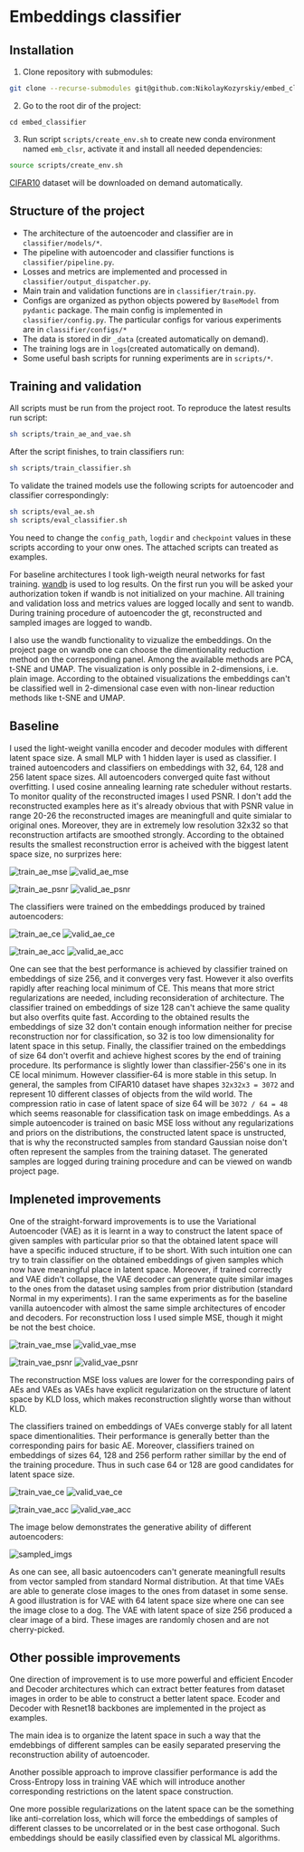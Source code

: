 # Embeddings classifier

## Installation
1. Clone repository with submodules:
```bash
git clone --recurse-submodules git@github.com:NikolayKozyrskiy/embed_classifier
```
2. Go to the root dir of the project:
```shell
cd embed_classifier
```
3. Run script `scripts/create_env.sh` to create new conda environment named `emb_clsr`, activate it and install all needed dependencies:
```bash
source scripts/create_env.sh
```

[CIFAR10](https://www.cs.toronto.edu/~kriz/cifar.html) dataset will be downloaded on demand automatically.

## Structure of the project
* The architecture of the autoencoder and classifier are in `classifier/models/*`.
* The pipeline with autoencoder and classifier functions is `classifier/pipeline.py`.
* Losses and metrics are implemented and processed in `classifier/output_dispatcher.py`.
* Main train and validation functions are in `classifier/train.py`.
* Configs are organized as python objects powered by `BaseModel` from `pydantic` package. The main config is implemented in `classifier/config.py`. The particular configs for various experiments are in `classifier/configs/*`
* The data is stored in dir `_data` (created automatically on demand).
* The training logs are in `logs`(created automatically on demand).
* Some useful bash scripts for running experiments are in `scripts/*`.

## Training and validation
All scripts must be run from the project root.
To reproduce the latest results run script:
```bash
sh scripts/train_ae_and_vae.sh
```
After the script finishes, to train classifiers run:
```bash
sh scripts/train_classifier.sh
```
To validate the trained models use the following scripts for autoencoder and classifier correspondingly:
```bash
sh scripts/eval_ae.sh
sh scripts/eval_classifier.sh
```
You need to change the `config_path`, `logdir` and `checkpoint` values in these scripts according to your onw ones. The attached scripts can treated as examples.
 

For baseline architectures I took ligh-weigth neural networks for fast training.
[wandb](https://wandb.ai) is used to log results. On the first run you will be asked your authorization token if wandb is not initialized on your machine.
All training and validation loss and metrics values are logged locally and sent to wandb. During training procedure of autoencoder the gt, reconstructed and sampled images are logged to wandb. 

I also use the wandb functionality to vizualize the embeddings. On the project page on wandb one can choose the dimentionality reduction method on the corresponding panel. Among the available methods are PCA, t-SNE and UMAP. The visualization is only possible in 2-dimensions, i.e. plain image. According to the obtained visualizations the embeddings can't be classified well in 2-dimensional case even with non-linear reduction methods like t-SNE and UMAP.


## Baseline
I used the light-weight vanilla encoder and decoder modules with different latent space size. A small MLP with 1 hidden layer is used as classifier. I trained autoencoders and classifiers on embeddings with 32, 64, 128 and 256 latent space sizes. All autoencoders converged quite fast without overfitting. I used cosine annealing learning rate scheduler without restarts. To monitor quality of the reconstructed images I used PSNR. I don't add the reconstructed examples here as it's already obvious that with PSNR value in range 20-26 the reconstructed images are meaningfull and quite simialar to original ones. Moreover, they are in extremely low resolution 32x32 so that reconstruction artifacts are smoothed strongly. According to the obtained results the smallest reconstruction error is acheived with the biggest latent space size, no surprizes here:

![train_ae_mse](resources/train_ae_mse.png)
![valid_ae_mse](resources/valid_ae_mse.png)

![train_ae_psnr](resources/train_ae_psnr.png)
![valid_ae_psnr](resources/valid_ae_psnr.png)


The classifiers were trained on the embeddings produced by trained autoencoders:

![train_ae_ce](resources/train_ae_ce.png)
![valid_ae_ce](resources/valid_ae_ce.png)

![train_ae_acc](resources/train_ae_acc.png)
![valid_ae_acc](resources/valid_ae_acc.png)

One can see that the best performance is achieved by classifier trained on embeddings of size 256, and it converges very fast. However it also overfits rapidly after reaching local minimum of CE. This means that more strict regularizations are needed, including reconsideration of architecture.
The classifier trained on embeddings of size 128 can't achieve the same quality but also overfits quite fast. According to the obtained results the embeddings of size 32 don't contain enough information neither for precise reconstruction nor for classification, so 32 is too low dimensionality for latent space in this setup. Finally, the classifier trained on the embeddings of size 64 don't overfit and achieve highest scores by the end of training procedure. Its performance is slightly lower than classifier-256's one in its CE local minimum. However classifier-64 is more stable in this setup. In general, the samples from CIFAR10 dataset have shapes `32x32x3 = 3072` and represent 10 different classes of objects from the wild world. The compression ratio in case of latent space of size 64 will be `3072 / 64 = 48` which seems reasonable for classification task on image embeddings. As a simple autoencoder is trained on basic MSE loss without any regularizations and priors on the distributions, the constructed latent space is unstructed, that is why the reconstructed samples from standard Gaussian noise don't often represent the samples from the training dataset. The generated samples are logged during training procedure and can be viewed on wandb project page.


## Impleneted improvements

One of the straight-forward improvements is to use the Variational Autoencoder (VAE) as it is learnt in a way to construct the latent space of given samples with particular prior so that the obtained latent space will have a specific induced structure, if to be short. With such intuition one can try to train classifier on the obtained embeddings of given samples which now have meaningful place in latent space. Moreover, if trained correctly and VAE didn't collapse, the VAE decoder can generate quite similar images to the ones from the dataset using samples from prior distribution (standard Normal in my experiments). I ran the same experiments as for the baseline vanilla autoencoder with almost the same simple architectures of encoder and decoders. For reconstruction loss I used simple MSE, though it might be not the best choice.

![train_vae_mse](resources/train_vae_mse.png)
![valid_vae_mse](resources/valid_vae_mse.png)

![train_vae_psnr](resources/train_vae_psnr.png)
![valid_vae_psnr](resources/valid_vae_psnr.png)

The reconstruction MSE loss values are lower for the corresponding pairs of AEs and VAEs as VAEs have explicit regularization on the structure of latent space by KLD loss, which makes reconstruction slightly worse than without KLD.

The classifiers trained on embeddings of VAEs converge stably for all latent space dimentionalities. Their performance is generally better than the corresponding pairs for basic AE. Moreover, classifiers trained on embeddings of sizes 64, 128 and 256 perform rather simillar by the end of the training procedure. Thus in such case 64 or 128 are good candidates for latent space size.

![train_vae_ce](resources/train_vae_ce.png)
![valid_vae_ce](resources/valid_vae_ce.png)

![train_vae_acc](resources/train_vae_acc.png)
![valid_vae_acc](resources/valid_vae_acc.png)

The image below demonstrates the generative ability of different autoencoders:

![sampled_imgs](resources/sampled_imgs.png)

As one can see, all basic autoencoders can't generate meaningfull results from vector sampled from standard Normal distribution. At that time VAEs are able to generate close images to the ones from dataset in some sense. A good illustration is for VAE with 64 latent space size where one can see the image close to a dog. The VAE with latent space of size 256 produced a clear image of a bird. These images are randomly chosen and are not cherry-picked.

## Other possible improvements

One direction of improvement is to use more powerful and efficient Encoder and Decoder architectures which can extract better features from dataset images in order to be able to construct a better latent space. Ecoder and Decoder with Resnet18 backbones are implemented in the project as examples.

The main idea is to organize the latent space in such a way that the emdebbings of different samples can be easily separated preserving the reconstruction ability of autoencoder.

Another possible approach to improve classifier performance is add the Cross-Entropy loss in training VAE which will introduce another corresponding restrictions on the latent space construction.

One more possible regularizations on the latent space can be the something like anti-correlation loss, which will force the embeddings of samples of different classes to be uncorrelated or in the best case orthogonal. Such embeddings should be easily classified even by classical ML algorithms.
